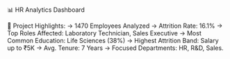 📊 HR Analytics Dashboard 

🚀 Project Highlights: 
 -> 1470 Employees Analyzed 
 -> Attrition Rate: 16.1% 
 -> Top Roles Affected: Laboratory Technician, Sales Executive
 -> Most Common Education: Life Sciences (38%)
 -> Highest Attrition Band: Salary up to ₹5K
 -> Avg. Tenure: 7 Years
 -> Focused Departments: HR, R&D, Sales. 
 
